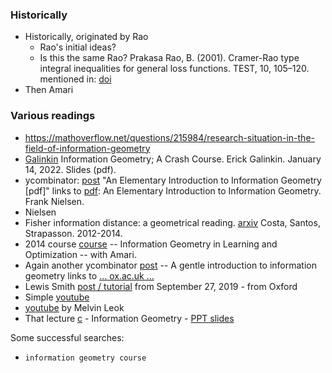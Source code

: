 
### Historically
* Historically, originated by Rao
   * Rao's initial ideas?
   * Is this the same Rao? Prakasa Rao, B. (2001). Cramer-Rao type integral inequalities for general loss functions. TEST, 10, 105–120. mentioned in: [doi](https://doi.org/10.1162/089976603321780272)
* Then Amari

### Various readings
* https://mathoverflow.net/questions/215984/research-situation-in-the-field-of-information-geometry
* [Galinkin](https://cnchou.github.io/docs/mini-course/slides/public-advanced-IIa.pdf) Information Geometry; A Crash Course. Erick Galinkin. January 14, 2022. Slides (pdf).
* ycombinator: [post](https://news.ycombinator.com/item?id=24645530) "An Elementary Introduction to Information Geometry [pdf]" links to [pdf](https://res.mdpi.com/d_attachment/entropy/entropy-22-01100/article_deploy/entropy-22-01100.pdf): An Elementary Introduction to Information Geometry. Frank Nielsen.
* Nielsen
* Fisher information distance: a geometrical reading. [arxiv](https://arxiv.org/abs/1210.2354) Costa, Santos, Strapasson. 2012-2014.
* 2014 course [course](http://image.diku.dk/MLLab/IG1.php) -- Information Geometry in Learning and Optimization -- with Amari.
* Again another ycombinator [post](https://news.ycombinator.com/item?id=24657225) -- A gentle introduction to information geometry links to [... ox.ac.uk ...](http://www.robots.ox.ac.uk/~lsgs/posts/2019-09-27-info-geom.html)
* Lewis Smith  [post / tutorial](https://www.robots.ox.ac.uk/~lsgs/posts/2019-09-27-info-geom.html) from September 27, 2019 - from Oxford
* Simple [youtube](https://www.youtube.com/watch?v=CdPRIGeHuEk)
* [youtube](https://www.youtube.com/watch?v=FlyJJIQo-g4) by Melvin Leok
* That lecture [c](https://www.youtube.com/watch?v=zmUMBLEHhZg) - Information Geometry - [PPT slides](http://videolectures.net/site/normal_dl/tag=10976/geometry.ppt)


Some successful searches:
* `information geometry course`
